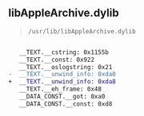 ## libAppleArchive.dylib

> `/usr/lib/libAppleArchive.dylib`

```diff

   __TEXT.__cstring: 0x1155b
   __TEXT.__const: 0x922
   __TEXT.__oslogstring: 0x21
-  __TEXT.__unwind_info: 0xda0
+  __TEXT.__unwind_info: 0xda8
   __TEXT.__eh_frame: 0x48
   __DATA_CONST.__got: 0xa0
   __DATA_CONST.__const: 0xd8

```
